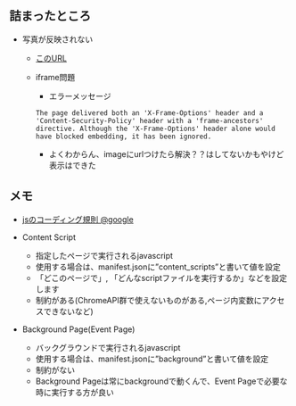 ## 詰まったところ
- 写真が反映されない
  - [このURL](https://teratail.com/questions/109147)

  - iframe問題
    - エラーメッセージ
    ```
    The page delivered both an 'X-Frame-Options' header and a 'Content-Security-Policy' header with a 'frame-ancestors' directive. Although the 'X-Frame-Options' header alone would have blocked embedding, it has been ignored.
    ```
    - よくわからん、imageにurlつけたら解決？？はしてないかもやけど表示はできた


## メモ
- [jsのコーディング規則 @google](https://google.github.io/styleguide/jsguide.html)

- Content Script
  - 指定したページで実行されるjavascript
  - 使用する場合は、manifest.jsonに”content_scripts”と書いて値を設定
  - 「どこのページで」, 「どんなscriptファイルを実行するか」などを設定します
  - 制約がある(ChromeAPI群で使えないものがある,ページ内変数にアクセスできないなど)
- Background Page(Event Page)
  - バックグラウンドで実行されるjavascript
  - 使用する場合は、manifest.jsonに”background”と書いて値を設定
  - 制約がない
  - Background Pageは常にbackgroundで動くんで、Event Pageで必要な時に実行する方が良い
